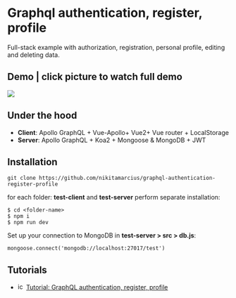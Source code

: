 # Graphql authentication, register, profile
Full-stack example with authorization, registration, personal profile, editing and deleting data.

## Demo | click picture to watch full demo
[![](https://github.com/nikitamarcius/graphql-authentication-register-profile/blob/master/profile.png)](https://www.youtube.com/watch?v=2LDKGKItqgI)

## Under the hood
- **Client**: Apollo GraphQL + Vue-Apollo+ Vue2+ Vue router + LocalStorage
- **Server**: Apollo GraphQL + Koa2 + Mongoose & MongoDB + JWT

## Installation

```
git clone https://github.com/nikitamarcius/graphql-authentication-register-profile
```
for each folder: **test-client** and **test-server** perform separate installation:

```
$ cd <folder-name>
$ npm i
$ npm run dev
```

Set up your connection to MongoDB in **test-server > src > db.js**:

```
mongoose.connect('mongodb://localhost:27017/test')
```

## Tutorials 
- <img src="https://cdn-static-1.medium.com/_/fp/icons/favicon-medium.TAS6uQ-Y7kcKgi0xjcYHXw.ico" alt="icon" width="15" height="15"/>  [Tutorial: GraphQL authentication, register, profile](https://medium.com/marcius-corp/tutorial-graphql-authentication-register-profile-16c9eac919a2)
